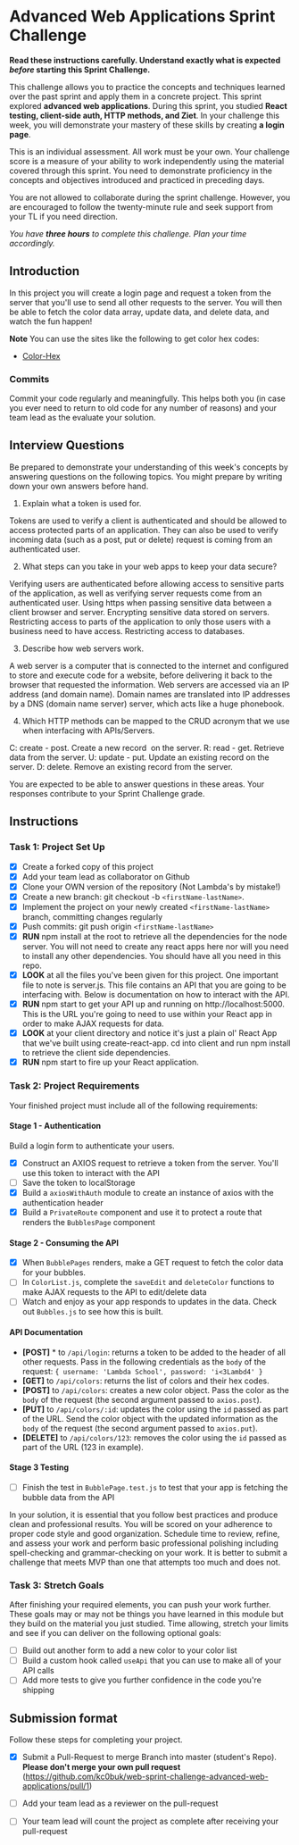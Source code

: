 # Advanced Web Applications Sprint Challenge

**Read these instructions carefully. Understand exactly what is expected _before_ starting this Sprint Challenge.**

This challenge allows you to practice the concepts and techniques learned over the past sprint and apply them in a concrete project. This sprint explored **advanced web applications**. During this sprint, you studied **React testing, client-side auth, HTTP methods, and Ziet**. In your challenge this week, you will demonstrate your mastery of these skills by creating **a login page**.

This is an individual assessment. All work must be your own. Your challenge score is a measure of your ability to work independently using the material covered through this sprint. You need to demonstrate proficiency in the concepts and objectives introduced and practiced in preceding days.

You are not allowed to collaborate during the sprint challenge. However, you are encouraged to follow the twenty-minute rule and seek support from your TL if you need direction. 

_You have **three hours** to complete this challenge. Plan your time accordingly._


## Introduction

In this project you will create a login page and request a token from the server that you'll use to send all other requests to the server. You will then be able to fetch the color data array, update data, and delete data, and watch the fun happen!

**Note** You can use the sites like the following to get color hex codes:

* [Color-Hex](https://www.color-hex.com/)

### Commits

Commit your code regularly and meaningfully. This helps both you (in case you ever need to return to old code for any number of reasons) and your team lead as the evaluate your solution.

## Interview Questions

Be prepared to demonstrate your understanding of this week's concepts by answering questions on the following topics. You might prepare by writing down your own answers before hand.

1. Explain what a token is used for.

  Tokens are used to verify a client is authenticated and should be allowed to access protected parts of an application. They can also be used to verify incoming data (such as a post, put or delete) request is coming from an authenticated user.

2. What steps can you take in your web apps to keep your data secure?

  Verifying users are authenticated before allowing access to sensitive parts of the application, as well as verifying server requests come from an authenticated user. Using https when passing sensitive data between a client browser and server. Encrypting sensitive data stored on servers. Restricting access to parts of the application to only those users with a business need to have access. Restricting access to databases.

3. Describe how web servers work.

  A web server is a computer that is connected to the internet and configured to store and execute code for a website, before delivering it back to the browser that requested the information. Web servers are accessed via an IP address (and domain name). Domain names are translated into IP addresses by a DNS (domain name server) server, which acts like a huge phonebook. 

4. Which HTTP methods can be mapped to the CRUD acronym that we use when interfacing with APIs/Servers.

  C: create - post. Create a new record  on the server.
  R: read - get. Retrieve data from the server.
  U: update - put. Update an existing record on the server.
  D: delete. Remove an existing record from the server.

You are expected to be able to answer questions in these areas. Your responses contribute to your Sprint Challenge grade. 

## Instructions

### Task 1: Project Set Up

- [x] Create a forked copy of this project
- [x] Add your team lead as collaborator on Github
- [x] Clone your OWN version of the repository (Not Lambda's by mistake!)
- [x] Create a new branch: git checkout -b `<firstName-lastName>`.
- [x] Implement the project on your newly created `<firstName-lastName>` branch, committing changes regularly
- [x] Push commits: git push origin `<firstName-lastName>`
- [x] **RUN** npm install at the root to retrieve all the dependencies for the node server. You will not need to create any react apps here nor will you need to install any other dependencies. You should have all you need in this repo.
- [x] **LOOK** at all the files you've been given for this project. One important file to note is server.js. This file contains an API that you are going to be interfacing with. Below is documentation on how to interact with the API.
- [x] **RUN** npm start to get your API up and running on http://localhost:5000. This is the URL you're going to need to use within your React app in order to make AJAX requests for data.
 - [x] **LOOK** at your client directory and notice it's just a plain ol' React App that we've built using create-react-app.
 cd into client and run npm install to retrieve the client side dependencies.
 - [x] **RUN** npm start to fire up your React application.

### Task 2: Project Requirements

Your finished project must include all of the following requirements:

#### Stage 1 - Authentication

Build a login form to authenticate your users.

- [x] Construct an AXIOS request to retrieve a token from the server. You'll use this token to interact with the API
- [ ] Save the token to localStorage
- [x] Build a `axiosWithAuth` module to create an instance of axios with the authentication header
- [x] Build a `PrivateRoute` component and use it to protect a route that renders the `BubblesPage` component

#### Stage 2 - Consuming the API

- [x] When `BubblePages` renders, make a GET request to fetch the color data for your bubbles.
- [ ] In `ColorList.js`, complete the `saveEdit` and `deleteColor` functions to make AJAX requests to the API to edit/delete data
- [ ] Watch and enjoy as your app responds to updates in the data. Check out `Bubbles.js` to see how this is built.

#### API Documentation

  * **[POST]** * to `/api/login`: returns a token to be added to the header of all other requests. Pass in the following credentials as the `body` of the request: `{ username: 'Lambda School', password: 'i<3Lambd4' }`
  * **[GET]** to `/api/colors`: returns the list of colors and their hex codes.
  * **[POST]** to `/api/colors`: creates a new color object. Pass the color as the `body` of the request (the second argument passed to `axios.post`).
  * **[PUT]** to `/api/colors/:id`: updates the color using the `id` passed as part of the URL. Send the color object with the updated information as the `body` of the request (the second argument passed to `axios.put`).
  * **[DELETE]** to `/api/colors/123`: removes the color using the `id` passed as part of the URL (123 in example).

#### Stage 3 Testing
- [ ] Finish the test in `BubblePage.test.js` to test that your app is fetching the bubble data from the API

In your solution, it is essential that you follow best practices and produce clean and professional results. You will be scored on your adherence to proper code style and good organization. Schedule time to review, refine, and assess your work and perform basic professional polishing including spell-checking and grammar-checking on your work. It is better to submit a challenge that meets MVP than one that attempts too much and does not.

### Task 3: Stretch Goals 

After finishing your required elements, you can push your work further. These goals may or may not be things you have learned in this module but they build on the material you just studied. Time allowing, stretch your limits and see if you can deliver on the following optional goals:

* [ ] Build out another form to add a new color to your color list
* [ ] Build a custom hook called `useApi` that you can use to make all of your API calls
* [ ] Add more tests to give you further confidence in the code you're shipping

## Submission format

Follow these steps for completing your project.

- [x] Submit a Pull-Request to merge <firstName-lastName> Branch into master (student's  Repo). **Please don't merge your own pull request** (https://github.com/kc0buk/web-sprint-challenge-advanced-web-applications/pull/1)
- [ ] Add your team lead as a reviewer on the pull-request
- [ ] Your team lead will count the project as complete after receiving your pull-request


